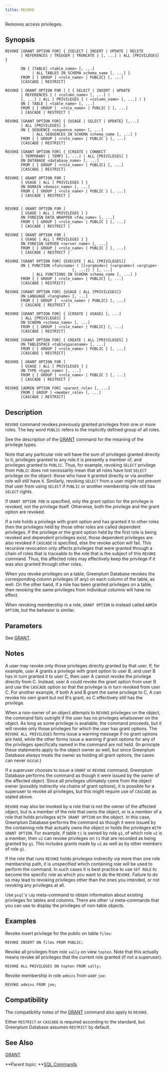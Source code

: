 ```yaml
---
title: REVOKE 
---
```


Removes access privileges.

## <a id="section2"></a>Synopsis 

``` {#sql_command_synopsis}
REVOKE [GRANT OPTION FOR] { {SELECT | INSERT | UPDATE | DELETE 
       | REFERENCES | TRIGGER | TRUNCATE } [, ...] | ALL [PRIVILEGES] }

       ON { [TABLE] <table_name> [, ...]
            | ALL TABLES IN SCHEMA schema_name [, ...] }
       FROM { [ GROUP ] <role_name> | PUBLIC} [, ...]
       [CASCADE | RESTRICT]

REVOKE [ GRANT OPTION FOR ] { { SELECT | INSERT | UPDATE 
       | REFERENCES } ( <column_name> [, ...] )
       [, ...] | ALL [ PRIVILEGES ] ( <column_name> [, ...] ) }
       ON [ TABLE ] <table_name> [, ...]
       FROM { [ GROUP ]  <role_name> | PUBLIC } [, ...]
       [ CASCADE | RESTRICT ]

REVOKE [GRANT OPTION FOR] { {USAGE | SELECT | UPDATE} [,...] 
       | ALL [PRIVILEGES] }
       ON { SEQUENCE <sequence_name> [, ...]
            | ALL SEQUENCES IN SCHEMA schema_name [, ...] }
       FROM { [ GROUP ] <role_name> | PUBLIC } [, ...]
       [CASCADE | RESTRICT]

REVOKE [GRANT OPTION FOR] { {CREATE | CONNECT 
       | TEMPORARY | TEMP} [, ...] | ALL [PRIVILEGES] }
       ON DATABASE <database_name> [, ...]
       FROM { [ GROUP ] <role_name> | PUBLIC} [, ...]
       [CASCADE | RESTRICT]

REVOKE [ GRANT OPTION FOR ]
       { USAGE | ALL [ PRIVILEGES ] }
       ON DOMAIN <domain_name> [, ...]
       FROM { [ GROUP ] <role_name> | PUBLIC } [, ...]
       [ CASCADE | RESTRICT ]


REVOKE [ GRANT OPTION FOR ]
       { USAGE | ALL [ PRIVILEGES ] }
       ON FOREIGN DATA WRAPPER <fdw_name> [, ...]
       FROM { [ GROUP ] <role_name> | PUBLIC } [, ...]
       [ CASCADE | RESTRICT ]

REVOKE [ GRANT OPTION FOR ]
       { USAGE | ALL [ PRIVILEGES ] }
       ON FOREIGN SERVER <server_name> [, ...]
       FROM { [ GROUP ] <role_name> | PUBLIC } [, ...]
       [ CASCADE | RESTRICT ]

REVOKE [GRANT OPTION FOR] {EXECUTE | ALL [PRIVILEGES]}
       ON { FUNCTION <funcname> ( [[<argmode>] [<argname>] <argtype>
                              [, ...]] ) [, ...]
            | ALL FUNCTIONS IN SCHEMA schema_name [, ...] }
       FROM { [ GROUP ] <role_name> | PUBLIC} [, ...]
       [CASCADE | RESTRICT]

REVOKE [GRANT OPTION FOR] {USAGE | ALL [PRIVILEGES]}
       ON LANGUAGE <langname> [, ...]
       FROM { [ GROUP ]  <role_name> | PUBLIC} [, ...]
       [ CASCADE | RESTRICT ]

REVOKE [GRANT OPTION FOR] { {CREATE | USAGE} [, ...] 
       | ALL [PRIVILEGES] }
       ON SCHEMA <schema_name> [, ...]
       FROM { [ GROUP ] <role_name> | PUBLIC} [, ...]
       [CASCADE | RESTRICT]

REVOKE [GRANT OPTION FOR] { CREATE | ALL [PRIVILEGES] }
       ON TABLESPACE <tablespacename> [, ...]
       FROM { [ GROUP ] <role_name> | PUBLIC } [, ...]
       [CASCADE | RESTRICT]

REVOKE [ GRANT OPTION FOR ]
       { USAGE | ALL [ PRIVILEGES ] }
       ON TYPE <type_name> [, ...]
       FROM { [ GROUP ] <role_name> | PUBLIC } [, ...]
       [ CASCADE | RESTRICT ] 

REVOKE [ADMIN OPTION FOR] <parent_role> [, ...] 
       FROM [ GROUP ] <member_role> [, ...]
       [CASCADE | RESTRICT]
```

## <a id="section3"></a>Description 

`REVOKE` command revokes previously granted privileges from one or more roles. The key word `PUBLIC` refers to the implicitly defined group of all roles.

See the description of the [GRANT](GRANT.html) command for the meaning of the privilege types.

Note that any particular role will have the sum of privileges granted directly to it, privileges granted to any role it is presently a member of, and privileges granted to `PUBLIC`. Thus, for example, revoking `SELECT` privilege from `PUBLIC` does not necessarily mean that all roles have lost `SELECT` privilege on the object: those who have it granted directly or via another role will still have it. Similarly, revoking `SELECT` from a user might not prevent that user from using `SELECT` if `PUBLIC` or another membership role still has `SELECT` rights.

If `GRANT OPTION FOR` is specified, only the grant option for the privilege is revoked, not the privilege itself. Otherwise, both the privilege and the grant option are revoked.

If a role holds a privilege with grant option and has granted it to other roles then the privileges held by those other roles are called dependent privileges. If the privilege or the grant option held by the first role is being revoked and dependent privileges exist, those dependent privileges are also revoked if `CASCADE` is specified, else the revoke action will fail. This recursive revocation only affects privileges that were granted through a chain of roles that is traceable to the role that is the subject of this `REVOKE` command. Thus, the affected roles may effectively keep the privilege if it was also granted through other roles.

When you revoke privileges on a table, Greenplum Database revokes the corresponding column privileges \(if any\) on each column of the table, as well. On the other hand, if a role has been granted privileges on a table, then revoking the same privileges from individual columns will have no effect.

When revoking membership in a role, `GRANT OPTION` is instead called `ADMIN OPTION`, but the behavior is similar.

## <a id="section4a"></a>Parameters 

See [GRANT](GRANT.html).

## <a id="section4"></a>Notes 

A user may revoke only those privileges directly granted by that user. If, for example, user A grants a privilege with grant option to user B, and user B has in turn granted it to user C, then user A cannot revoke the privilege directly from C. Instead, user A could revoke the grant option from user B and use the `CASCADE` option so that the privilege is in turn revoked from user C. For another example, if both A and B grant the same privilege to C, A can revoke his own grant but not B's grant, so C effectively still has the privilege.

When a non-owner of an object attempts to `REVOKE` privileges on the object, the command fails outright if the user has no privileges whatsoever on the object. As long as some privilege is available, the command proceeds, but it will revoke only those privileges for which the user has grant options. The `REVOKE ALL PRIVILEGES` forms issue a warning message if no grant options are held, while the other forms issue a warning if grant options for any of the privileges specifically named in the command are not held. \(In principle these statements apply to the object owner as well, but since Greenplum Database always treats the owner as holding all grant options, the cases can never occur.\)

If a superuser chooses to issue a `GRANT` or `REVOKE` command, Greenplum Database performs the command as though it were issued by the owner of the affected object. Since all privileges ultimately come from the object owner \(possibly indirectly via chains of grant options\), it is possible for a superuser to revoke all privileges, but this might require use of `CASCADE` as stated above.

`REVOKE` may also be invoked by a role that is not the owner of the affected object, but is a member of the role that owns the object, or is a member of a role that holds privileges `WITH GRANT OPTION` on the object. In this case, Greenplum Database performs the command as though it were issued by the containing role that actually owns the object or holds the privileges `WITH GRANT OPTION`. For example, if table `t1` is owned by role `g1`, of which role `u1` is a member, then `u1` can revoke privileges on `t1` that are recorded as being granted by `g1`. This includes grants made by `u1` as well as by other members of role `g1`.

If the role that runs `REVOKE` holds privileges indirectly via more than one role membership path, it is unspecified which containing role will be used to perform the command. In such cases it is best practice to use `SET ROLE` to become the specific role as which you want to do the `REVOKE`. Failure to do so may lead to revoking privileges other than the ones you intended, or not revoking any privileges at all.

Use `psql`'s `\dp` meta-command to obtain information about existing privileges for tables and columns. There are other `\d` meta-commands that you can use to display the privileges of non-table objects.

## <a id="section5"></a>Examples 

Revoke insert privilege for the public on table `films`:

```
REVOKE INSERT ON films FROM PUBLIC;
```

Revoke all privileges from role `sally` on view `topten`. Note that this actually means revoke all privileges that the current role granted \(if not a superuser\).

```
REVOKE ALL PRIVILEGES ON topten FROM sally;
```

Revoke membership in role `admins` from user `joe`:

```
REVOKE admins FROM joe;
```

## <a id="section6"></a>Compatibility 

The compatibility notes of the [GRANT](GRANT.html) command also apply to `REVOKE`.

Either `RESTRICT` or `CASCADE` is required according to the standard, but Greenplum Database assumes `RESTRICT` by default.

## <a id="section7"></a>See Also 

[GRANT](GRANT.html)

**Parent topic: **[SQL Commands](../sql_commands/sql_ref.html)

